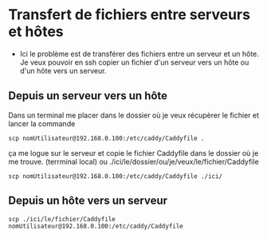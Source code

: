 # Transfert de fichiers entre serveurs et hôtes

- Ici le problème est de transférer des fichiers entre un serveur et un hôte. Je veux pouvoir en ssh copier un fichier d'un serveur vers un hôte ou d'un hôte vers un serveur.

## Depuis un serveur vers un hôte
Dans un terminal me placer dans le dossier où je veux récupèrer le fichier et lancer la commande

```shell
scp nomUtilisateur@192.168.0.100:/etc/caddy/Caddyfile .
```

ça me logue sur le serveur et copie le fichier Caddyfile dans le dossier où je me trouve. (terrminal local)
ou ./ici/le/dossier/ou/je/veux/le/fichier/Caddyfile

```shell
scp nomUtilisateur@192.168.0.100:/etc/caddy/Caddyfile ./ici/
```

## Depuis un hôte vers un serveur

```shell
scp ./ici/le/fichier/Caddyfile nomUtilisateur@192.168.0.100:/etc/caddy/Caddyfile
```